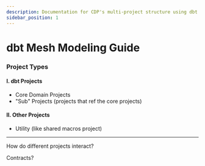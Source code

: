 ```yaml
---
description: Documentation for CDP's multi-project structure using dbt mesh.
sidebar_position: 1
---
```


# dbt Mesh Modeling Guide

### Project Types

#### I. dbt Projects
  - Core Domain Projects
  - "Sub" Projects (projects that ref the core projects) 
  
#### II. Other Projects
  - Utility (like shared macros project)

---

How do different projects interact?

Contracts?
